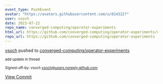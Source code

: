```yaml
---
event_type: PushEvent
avatar: "https://avatars.githubusercontent.com/u/814322?"
user: vsoch
date: 2023-07-22
repo_name: converged-computing/operator-experiments
html_url: https://github.com/converged-computing/operator-experiments/commit/ea21effad827338602aa1742daaf460fb1b43fb6
repo_url: https://github.com/converged-computing/operator-experiments
---
```


<a href='https://github.com/vsoch' target='_blank'>vsoch</a> pushed to <a href='https://github.com/converged-computing/operator-experiments' target='_blank'>converged-computing/operator-experiments</a>

<small>add update in thread

Signed-off-by: vsoch <vsoch@users.noreply.github.com></small>

<a href='https://github.com/converged-computing/operator-experiments/commit/ea21effad827338602aa1742daaf460fb1b43fb6' target='_blank'>View Commit</a>
